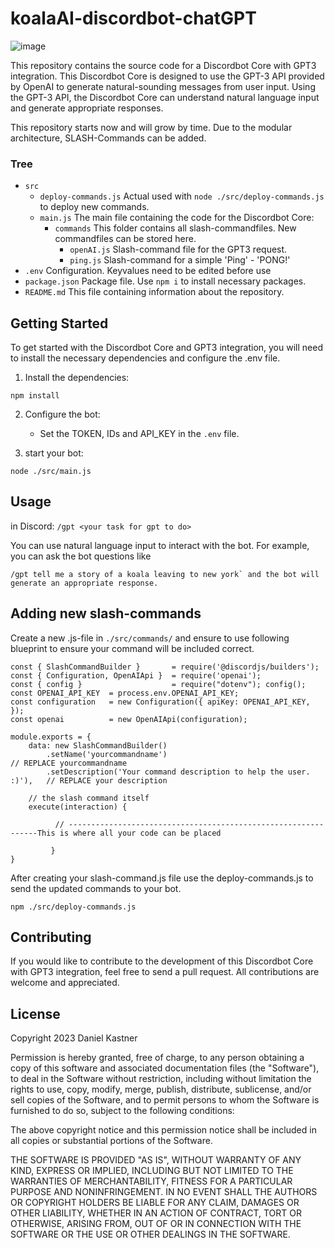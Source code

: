 # koalaAI-discordbot-chatGPT
![image](https://user-images.githubusercontent.com/99447017/212478345-092e8fde-6b68-4854-838e-2985a606d285.png)

This repository contains the source code for a Discordbot Core with GPT3 integration. This Discordbot Core is designed to use the GPT-3 API provided by OpenAI to 
generate natural-sounding messages from user input. Using the GPT-3 API, the Discordbot Core can understand natural language input and generate appropriate responses. 

This repository starts now and will grow by time. Due to the modular architecture, SLASH-Commands can be added. 



### Tree
- `src`
  - `deploy-commands.js` Actual used with `node ./src/deploy-commands.js` to deploy new commands. 
  - `main.js` The main file containing the code for the Discordbot Core:
    - `commands` This folder contains all slash-commandfiles. New commandfiles can be stored here. 
      - `openAI.js` Slash-command file for the GPT3 request.
      - `ping.js` Slash-command for a simple 'Ping' - 'PONG!'
- `.env` Configuration. Keyvalues need to be edited before use
- `package.json` Package file. Use `npm i` to install necessary packages.
- `README.md` This file containing information about the repository.



## Getting Started
To get started with the Discordbot Core and GPT3 integration, you will need to install the necessary dependencies and configure the .env file.

1. Install the dependencies:
```
npm install
```

    
    
2. Configure the bot:
    - Set the TOKEN, IDs and API_KEY in the `.env` file.

3. start your bot:
```
node ./src/main.js
```

## Usage
in Discord: `/gpt <your task for gpt to do>`

You can use natural language input to interact with the bot. For example, you can ask the bot questions like 
```
/gpt tell me a story of a koala leaving to new york` and the bot will generate an appropriate response.
```


## Adding new slash-commands
Create a new .js-file in `./src/commands/` and ensure to use following blueprint to ensure your command will be included correct.

```
const { SlashCommandBuilder }       = require('@discordjs/builders');
const { Configuration, OpenAIApi }  = require('openai');
const { config }                    = require("dotenv"); config();
const OPENAI_API_KEY  = process.env.OPENAI_API_KEY;
const configuration   = new Configuration({ apiKey: OPENAI_API_KEY, });
const openai          = new OpenAIApi(configuration);

module.exports = {
    data: new SlashCommandBuilder()                                 
        .setName('yourcommandname')                                         // REPLACE yourcommandname                                                
        .setDescription('Your command description to help the user. :)'),   // REPLACE your description          

    // the slash command itself
    execute(interaction) {
              
          // ---------------------------------------------------------------This is where all your code can be placed
       
         } 
}
```
After creating your slash-command.js file use the deploy-commands.js to send the updated commands to your bot. 
```
npm ./src/deploy-commands.js
```

## Contributing

If you would like to contribute to the development of this Discordbot Core with GPT3 integration, feel free to send a pull request. All contributions are welcome and appreciated.

## License
Copyright 2023 Daniel Kastner

Permission is hereby granted, free of charge, to any person obtaining a copy of this software and associated documentation files (the "Software"), to deal in the Software without restriction, including without limitation the rights to use, copy, modify, merge, publish, distribute, sublicense, and/or sell copies of the Software, and to permit persons to whom the Software is furnished to do so, subject to the following conditions:

The above copyright notice and this permission notice shall be included in all copies or substantial portions of the Software.

THE SOFTWARE IS PROVIDED "AS IS", WITHOUT WARRANTY OF ANY KIND, EXPRESS OR IMPLIED, INCLUDING BUT NOT LIMITED TO THE WARRANTIES OF MERCHANTABILITY, FITNESS FOR A PARTICULAR PURPOSE AND NONINFRINGEMENT. IN NO EVENT SHALL THE AUTHORS OR COPYRIGHT HOLDERS BE LIABLE FOR ANY CLAIM, DAMAGES OR OTHER LIABILITY, WHETHER IN AN ACTION OF CONTRACT, TORT OR OTHERWISE, ARISING FROM, OUT OF OR IN CONNECTION WITH THE SOFTWARE OR THE USE OR OTHER DEALINGS IN THE SOFTWARE.
